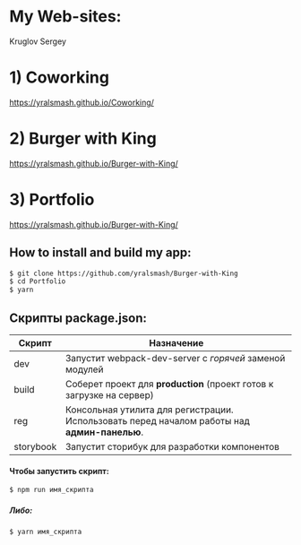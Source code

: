 # My Web-sites:
Kruglov Sergey
# 1) Coworking
https://yralsmash.github.io/Coworking/
# 2) Burger with King
https://yralsmash.github.io/Burger-with-King/
# 3) Portfolio
https://yralsmash.github.io/Burger-with-King/

##  How to install and build my app:
```sh
$ git clone https://github.com/yralsmash/Burger-with-King
$ cd Portfolio
$ yarn
```

## Скрипты package.json:

| Скрипт | Назначение |
| ------ | ------ |
| dev | Запустит webpack-dev-server с _горячей_ заменой модулей |
| build | Соберет проект для **production** (проект готов к загрузке на сервер) |
| reg | Консольная утилита для регистрации. Использовать перед началом работы над **админ-панелью**. |
| storybook | Запустит сторибук для разработки компонентов |

#### Чтобы запустить скрипт:
```sh
$ npm run имя_скрипта
```

##### Либо:
```sh
$ yarn имя_скрипта
```
